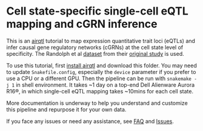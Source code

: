 # Cell state-specific single-cell eQTL mapping and cGRN inference

This is an [airqtl](https://github.com/grnlab/airqtl) tutorial to map expression quantitative trait loci (eQTLs) and infer causal gene regulatory networks (cGRNs) at the cell state level of specificity. The Randolph et al [dataset](https://zenodo.org/records/4273999) from their [original study](https://www.science.org/doi/full/10.1126/science.abg0928) is used.

To use this tutorial, first [install airqtl](https://github.com/grnlab/airqtl#installation) and download this folder. You may need to update `Snakefile.config`, especially the `device` parameter if you prefer to use a CPU or a different GPU. Then the pipeline can be run with `snakemake -j 1` in shell environment. It takes ~1 day on a top-end Dell Alienware Aurora R16®, in which single-cell eQTL mapping takes ~10mins for each cell state.

More documentation is underway to help you understand and customize this pipeline and repurpose it for your own data.

If you face any issues or need any assistance, see [FAQ](https://github.com/grnlab/airqtl#faq) and [Issues](https://github.com/grnlab/airqtl#issues).